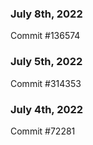 ### July 8th, 2022

Commit #136574

### July 5th, 2022

Commit #314353


### July 4th, 2022

Commit #72281
